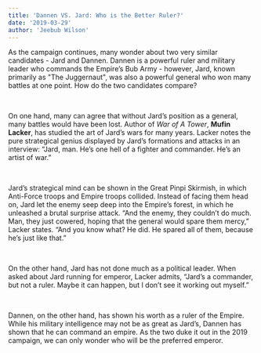 ```yaml
---
title: 'Dannen VS. Jard: Who is the Better Ruler?'
date: '2019-03-29'
author: 'Jeebub Wilson'
---
```


As the campaign continues, many wonder about two very similar candidates - Jard and Dannen. Dannen is a powerful ruler and military leader who commands the Empire’s Bub Army - however, Jard, known primarily as "The Juggernaut", was also a powerful general who won many battles at one point. How do the two candidates compare?

‎

On one hand, many can agree that without Jard’s position as a general, many battles would have been lost. Author of *War of A Tower*, **Mufin Lacker**, has studied the art of Jard’s wars for many years. Lacker notes the pure strategical genius displayed by Jard’s formations and attacks in an interview: “Jard, man. He’s one hell of a fighter and commander. He’s an artist of war.” 

‎

Jard’s strategical mind can be shown in the Great Pinpi Skirmish, in which Anti-Force troops and Empire troops collided. Instead of facing them head on, Jard let the enemy seep deep into the Empire’s forest, in which he unleashed a brutal surprise attack. “And the enemy, they couldn’t do much. Man, they just cowered, hoping that the general would spare them mercy,” Lacker states. “And you know what? He did. He spared all of them, because he’s just like that.” 

‎

On the other hand, Jard has not done much as a political leader. When asked about Jard running for emperor, Lacker admits, “Jard’s a commander, but not a ruler. Maybe it can happen, but I don’t see it working out myself.”

‎

Dannen, on the other hand, has shown his worth as a ruler of the Empire. While his military intelligence may not be as great as Jard’s, Dannen has shown that he can command an empire. As the two duke it out in the 2019 campaign, we can only wonder who will be the preferred emperor.
